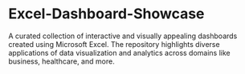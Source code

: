 # Excel-Dashboard-Showcase
A curated collection of interactive and visually appealing dashboards created using Microsoft Excel. The repository highlights diverse applications of data visualization and analytics across domains like business, healthcare, and more.
